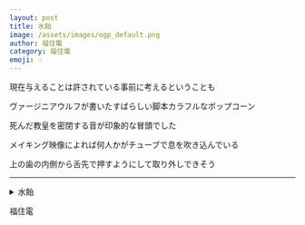 ```yaml
---
layout: post
title: 水飴
image: /assets/images/ogp_default.png
author: 福住電
category: 福住電
emoji: 💡
---
```


<div class="tanka-area"><div class="tanka">
<p>現在与えることは許されている事前に考えるということも</p>
<p>ヴァージニアウルフが書いたすばらしい脚本カラフルなポップコーン</p>
<p>死んだ教皇を密閉する音が印象的な冒頭でした</p>
<p>メイキング映像によれば何人かがチューブで息を吹き込んでいる</p>
<p>上の歯の内側から舌先で押すようにして取り外しできそう</p></div></div>

---

<details><summary>水飴</summary>
現在与えることは許されている事前に考えるということも<br />
ヴァージニアウルフが書いたすばらしい脚本カラフルなポップコーン<br />
死んだ教皇を密閉する音が印象的な冒頭でした<br />
メイキング映像によれば何人かがチューブで息を吹き込んでいる<br />
上の歯の内側から舌先で押すようにして取り外しできそう<br />
</details>

福住電
